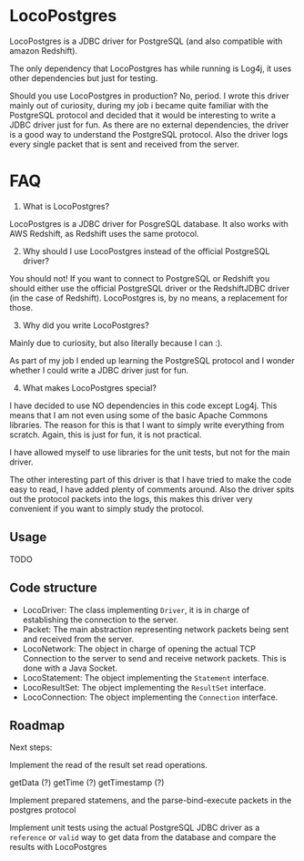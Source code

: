 # LocoPostgres

LocoPostgres is a JDBC driver for PostgreSQL (and also compatible with 
amazon Redshift). 

The only dependency that LocoPostgres has while running is Log4j, it uses
other dependencies but just for testing. 

Should you use LocoPostgres in production? No, period. I wrote this driver
mainly out of curiosity, during my job i became quite familiar with the 
PostgreSQL protocol and decided that it would be interesting to write a 
JDBC driver just for fun. As there are no external dependencies, the driver 
is a good way to understand the PostgreSQL protocol. Also the driver logs 
every single packet that is sent and received from the server. 

# FAQ

1. What is LocoPostgres?

LocoPostgres is a JDBC driver for PosgreSQL database. It also works with AWS Redshift, as 
Redshift uses the same protocol. 

2. Why should I use LocoPostgres instead of the official PostgreSQL driver?

You should not! If you want to connect to PostgreSQL or Redshift you should either use the 
official PostgreSQL driver or the RedshiftJDBC driver (in the case of Redshift). LocoPostgres 
is, by no means, a replacement for those.

3. Why did you write LocoPostgres?

Mainly due to curiosity, but also literally because I can :). 

As part of my job I ended up learning the PostgreSQL protocol and I wonder whether I could
write a JDBC driver just for fun.

4. What makes LocoPostgres special?

I have decided to use NO dependencies in this code except Log4j. This means that I am not even 
using some of the basic Apache Commons libraries. The reason for this is that I want to simply 
write everything from scratch. Again, this is just for fun, it is not practical.

I have allowed myself to use libraries for the unit tests, but not for the main driver.

The other interesting part of this driver is that I have tried to make the code easy to read, I 
have added plenty of comments around. Also the driver spits out the protocol packets into the logs, 
this makes this driver very convenient if you want to simply study the protocol.


## Usage

TODO

## Code structure

* LocoDriver: The class implementing `Driver`, it is in charge of establishing the 
connection to the server.
* Packet: The main abstraction representing network packets being sent and received 
from the server. 
* LocoNetwork: The object in charge of opening the actual TCP Connection to the server to
send and receive network packets. This is done with a Java Socket.
* LocoStatement: The object implementing the `Statement` interface.
* LocoResultSet: The object implementing the `ResultSet` interface.
* LocoConnection: The object implementing the `Connection` interface.


## Roadmap

Next steps: 

Implement the read of the result set 
read operations.

getData (?)
getTime (?)
getTimestamp (?)

Implement prepared statemens, and the parse-bind-execute packets in the postgres protocol

Implement unit tests using the actual PostgreSQL JDBC driver as a `reference` or `valid` way 
to get data from the database and compare the results with LocoPostgres